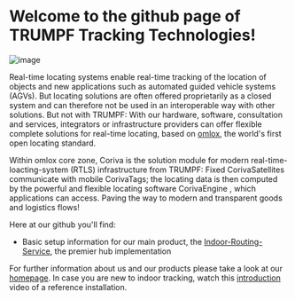 # Welcome to the github page of TRUMPF Tracking Technologies!
![image](https://github.com/SimonTestTTT/.github/assets/145685637/97e485db-faf2-4c5f-ac8d-03fa45b8e0b1)

Real-time locating systems enable real-time tracking of the location of objects and new applications such as automated guided vehicle systems (AGVs). But locating solutions are often offered proprietarily as a closed system and can therefore not be used in an interoperable way with other solutions. But not with TRUMPF: With our hardware, software, consultation and services, integrators or infrastructure providers can offer flexible complete solutions for real-time locating, based on <a href="https://www.omlox.com" target="_blank">omlox</a>, the world's first open locating standard.

Within omlox core zone, Coriva is the solution module for modern real-time-loacting-system (RTLS) infrastructure from TRUMPF: Fixed CorivaSatellites communicate with mobile CorivaTags; the locating data is then computed by the powerful and flexible locating software CorivaEngine , which applications can access. Paving the way to modern and transparent goods and logistics flows!

Here at our github you'll find:
<ul>
<li>Basic setup information for our main product, the <a href="https://github.com/SimonTestTTT/indoor-routing-service" target="_blank">Indoor-Routing-Service</a>, the premier  hub implementation</li>
</ul>

For further information about us and our products please take a look at our <a href="https://www.trumpf.com/en_GB/products/real-time-localisation/" target="_blank">homepage</a>. In case you are new to indoor tracking, watch this <a href="https://www.youtube.com/watch?v=Nf7ij-APoqE" target="_blank">introduction</a> video of a reference installation. 


